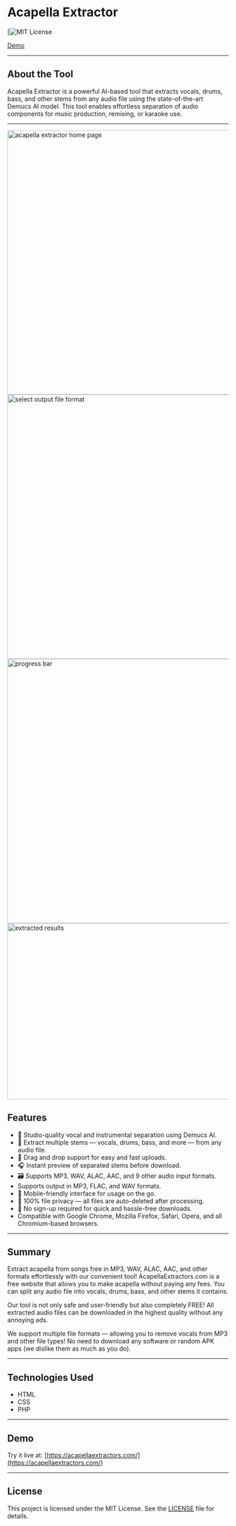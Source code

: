 # Acapella Extractor
[![MIT License](https://github.com/vijaykrpp/acapella-extractor/blob/main/LICENSE)

[Demo](https://acapellaextractors.com/)

---

## About the Tool

Acapella Extractor is a powerful AI-based tool that extracts vocals, drums, bass, and other stems from any audio file using the state-of-the-art Demucs AI model. This tool enables effortless separation of audio components for music production, remixing, or karaoke use.

---

<img src="https://img001.prntscr.com/file/img001/weHe0DnCQMes0oS-LlPP9w.png" alt="acapella extractor home page" width="600"/>

<img src="https://img001.prntscr.com/file/img001/Gg8Cx-tUSaqUO6u07MLxaA.png" alt="select output file format" width="600"/>

<img src="https://img001.prntscr.com/file/img001/FJcUg_f1TlWaJ5_WMUMsfg.png" alt="progress bar" width="600"/>

<img src="https://img001.prntscr.com/file/img001/g3qWk9IORtGzSi9y3mNjVQ.png" alt="extracted results" width="600" height="400"/>

## Features

- 🎵 Studio-quality vocal and instrumental separation using Demucs AI.
- 🔄 Extract multiple stems — vocals, drums, bass, and more — from any audio file.
- 📁 Drag and drop support for easy and fast uploads.
- 🎧 Instant preview of separated stems before download.
- 🗃️ Supports MP3, WAV, ALAC, AAC, and 9 other audio input formats.
- Supports output in MP3, FLAC, and WAV formats.
- 📱 Mobile-friendly interface for usage on the go.
- 🔐 100% file privacy — all files are auto-deleted after processing.
- 💬 No sign-up required for quick and hassle-free downloads.
- Compatible with Google Chrome, Mozilla Firefox, Safari, Opera, and all Chromium-based browsers.

---

## Summary

Extract acapella from songs free in MP3, WAV, ALAC, AAC, and other formats effortlessly with our convenient tool! AcapellaExtractors.com is a free website that allows you to make acapella without paying any fees. You can split any audio file into vocals, drums, bass, and other stems it contains.

Our tool is not only safe and user-friendly but also completely FREE! All extracted audio files can be downloaded in the highest quality without any annoying ads.

We support multiple file formats — allowing you to remove vocals from MP3 and other file types! No need to download any software or random APK apps (we dislike them as much as you do).

---

## Technologies Used

- HTML  
- CSS  
- PHP  

---

## Demo

Try it live at: [https://acapellaextractors.com/](https://acapellaextractors.com/)

---

## License

This project is licensed under the MIT License. See the [LICENSE](LICENSE) file for details.

